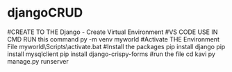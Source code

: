 # djangoCRUD
#CREATE TO THE Django - Create Virtual Environment
#VS CODE USE IN CMD RUN this command
py -m venv myworld
#Activate THE Environment File
myworld\Scripts\activate.bat
#Install the packages
pip install django
pip install mysqlclient
pip install django-crispy-forms
#run the file
cd kavi
py manage.py runserver
